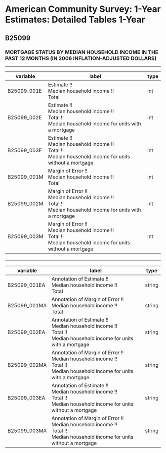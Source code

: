 # American Community Survey: 1-Year Estimates: Detailed Tables 1-Year

## B25099

### MORTGAGE STATUS BY MEDIAN HOUSEHOLD INCOME IN THE PAST 12 MONTHS (IN 2006 INFLATION-ADJUSTED DOLLARS)

___

| variable | label | type |
| ----- | ----- | ----- |
| B25099_001E | Estimate !!<br>Median household income !!<br>Total | int |
| B25099_002E | Estimate !!<br>Median household income !!<br>Total !!<br>Median household income for units with a mortgage | int |
| B25099_003E | Estimate !!<br>Median household income !!<br>Total !!<br>Median household income for units without a mortgage | int |
| B25099_001M | Margin of Error !!<br>Median household income !!<br>Total | int |
| B25099_002M | Margin of Error !!<br>Median household income !!<br>Total !!<br>Median household income for units with a mortgage | int |
| B25099_003M | Margin of Error !!<br>Median household income !!<br>Total !!<br>Median household income for units without a mortgage | int |
### 

___

| variable | label | type |
| ----- | ----- | ----- |
| B25099_001EA | Annotation of Estimate !!<br>Median household income !!<br>Total | string |
| B25099_001MA | Annotation of Margin of Error !!<br>Median household income !!<br>Total | string |
| B25099_002EA | Annotation of Estimate !!<br>Median household income !!<br>Total !!<br>Median household income for units with a mortgage | string |
| B25099_002MA | Annotation of Margin of Error !!<br>Median household income !!<br>Total !!<br>Median household income for units with a mortgage | string |
| B25099_003EA | Annotation of Estimate !!<br>Median household income !!<br>Total !!<br>Median household income for units without a mortgage | string |
| B25099_003MA | Annotation of Margin of Error !!<br>Median household income !!<br>Total !!<br>Median household income for units without a mortgage | string |

